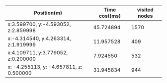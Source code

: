 Position(m) | Time cost(ms) |  visited nodes  
-|-|-
x:3.599700, y:-4.593052, z:2.859998 | 45.724894| 1570 |
x:-4.314540, y:4.263314, z:1.919999 | 11.957528 | 409 |
x:4.109711, y:3.779052, z:0.200000 | 7.924550 | 532 |
x: -4.255113, y: -4.657811, z: 0.500000 | 31.945834 | 944 |
